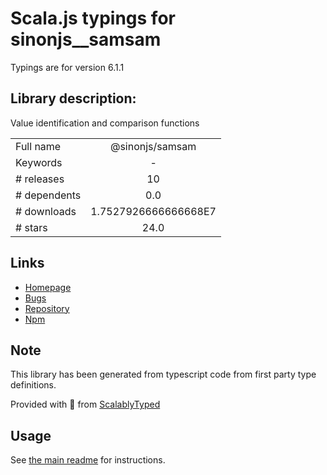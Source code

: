 
# Scala.js typings for sinonjs__samsam

Typings are for version 6.1.1

## Library description:
Value identification and comparison functions

|                    |                 |
| ------------------ | :-------------: |
| Full name          | @sinonjs/samsam |
| Keywords           | - |
| # releases         | 10 |
| # dependents       | 0.0 |
| # downloads        | 1.7527926666666668E7 |
| # stars            | 24.0 |

## Links
- [Homepage](http://sinonjs.github.io/samsam/)
- [Bugs](https://github.com/sinonjs/samsam/issues)
- [Repository](https://github.com/sinonjs/samsam)
- [Npm](https://www.npmjs.com/package/%40sinonjs%2Fsamsam)
    


## Note
This library has been generated from typescript code from first party type definitions.

Provided with :purple_heart: from [ScalablyTyped](https://github.com/oyvindberg/ScalablyTyped)

## Usage
See [the main readme](../../readme.md) for instructions.


